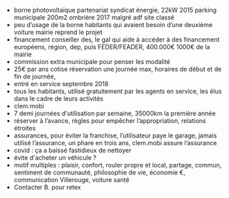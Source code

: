 
- borne photovoltaïque partenariat syndicat énergie, 22kW 2015
parking municipale
200m2 ombrière 2017 malgré adf site classé 
- peu d’usage de la borne
habitants qui avaient besoin d’une deuxième voiture
mairie reprend le projet
- financement conseiller des, le gal qui aide à accéder à des financement européens,
région, dep, puis FEDER/FEADER, 400.000€ 1000€ de la mairie
- commission extra municipale pour penser les modalité 
- 25€ par ans cotise
réservation une journée max, horaires de début et de fin de journée,
- entré en service septembre 2018
- tous les habitants, utilisé gratuitement par les agents en service, les élus dans le cadre de leurs activités
- clem.mobi
- 7 demi journées d'utilisation par semaine, 35000km la première année
- réserver à l’avance, règles pour empêcher l’appropriation, relations étroites
- assurances, pour éviter la franchise, l’utilisateur paye le garage, jamais utilisé l’assurance, un phare en trois ans, clem.mobi assure l’assurance
- covid : ça a baissé fastidieux de nettoyer  
- évite d'acheter un véhicule ?
- motif multiples : plaisir, confort, rouler propre et local, partage, commun, sentiment de communauté, philosophie de vie, économie €, communication Villerouge, voiture santé 
- Contacter B. pour retex
